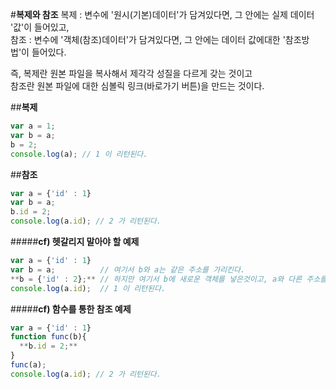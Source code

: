 #**복제와 참조**
복제 : 변수에 '원시(기본)데이터'가 담겨있다면, 그 안에는 실제 데이터 '값'이 들어있고,<br>
참조 : 변수에 '객체(참조)데이터'가 담겨있다면, 그 안에는 데이터 값에대한 '참조방법'이 들어있다.<br>

즉, 복제란 원본 파일을 복사해서 제각각 성질을 다르게 갖는 것이고<br>
참조란 원본 파일에 대한 심볼릭 링크(바로가기 버튼)을 만드는 것이다.<br>

##**복제**

```javascript
var a = 1;
var b = a;
b = 2;
console.log(a); // 1 이 리턴된다.
```

##**참조**

```javascript
var a = {'id' : 1}
var b = a;
b.id = 2;
console.log(a.id); // 2 가 리턴된다.
```

#####**cf) 헷갈리지 말아야 할 예제**

```javascript
var a = {'id' : 1}
var b = a;          // 여기서 b와 a는 같은 주소를 가리킨다.
**b = {'id' : 2};** // 하지만 여기서 b에 새로운 객체를 넣은것이고, a와 다른 주소를 가리킨다.
console.log(a.id);  // 1 이 리턴된다.
```

#####**cf) 함수를 통한 참조 예제**

```javascript
var a = {'id' : 1}
function func(b){
  **b.id = 2;**
}
func(a);
console.log(a.id); // 2 가 리턴된다.
```
